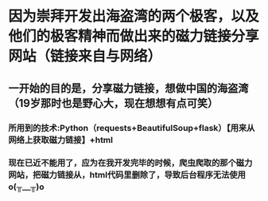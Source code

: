 # 因为崇拜开发出海盗湾的两个极客，以及他们的极客精神而做出来的磁力链接分享网站（链接来自与网络）
## 一开始的目的是，分享磁力链接，想做中国的海盗湾（19岁那时也是野心大，现在想想有点可笑）
### 所用到的技术:Python（requests+BeautifulSoup+flask）【用来从网络上获取磁力链接】+html
### 现在已近不能用了，应为在我开发完毕的时候，爬虫爬取的那个磁力网站，把磁力链接从，html代码里删除了，导致后台程序无法使用o(╥﹏╥)o
